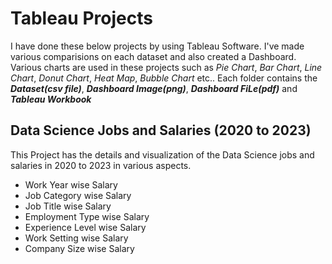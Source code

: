 # Tableau Projects

I have done these below projects by using Tableau Software.
I've made various comparisions on each dataset and also created a Dashboard.
Various charts are used in these projects such as *Pie Chart*, *Bar Chart*, *Line Chart*, *Donut Chart*, *Heat Map*, *Bubble Chart* etc..
Each folder contains the ***Dataset(csv file)***, ***Dashboard Image(png)***, ***Dashboard FiLe(pdf)*** and ***Tableau Workbook***

## Data Science Jobs and Salaries (2020 to 2023)
This Project has the details and visualization of the Data Science jobs and salaries in 2020 to 2023 in various aspects.
* Work Year wise Salary
* Job Category wise Salary
* Job Title wise Salary
* Employment Type wise Salary
* Experience Level wise Salary
* Work Setting wise Salary
* Company Size wise Salary


